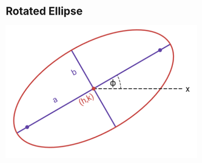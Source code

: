 # Rotated Ellipse

![](https://raw.githubusercontent.com/damianc/math-notes/refs/heads/master/_images/anal-geom/ellipse/rotated-ellipse.png)


